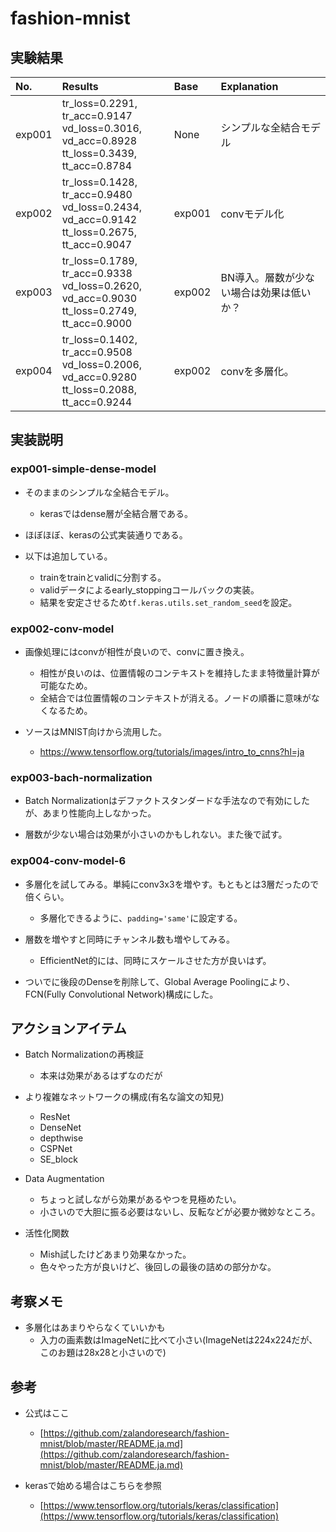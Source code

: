 # fashion-mnist

## 実験結果

|No.|Results|Base|Explanation|
|:---|:---|:---|:---|
|exp001|tr_loss=0.2291, tr_acc=0.9147<br>vd_loss=0.3016, vd_acc=0.8928<br>tt_loss=0.3439, tt_acc=0.8784|None|シンプルな全結合モデル|
|exp002|tr_loss=0.1428, tr_acc=0.9480<br>vd_loss=0.2434, vd_acc=0.9142<br>tt_loss=0.2675, tt_acc=0.9047|exp001|convモデル化|
|exp003|tr_loss=0.1789, tr_acc=0.9338<br>vd_loss=0.2620, vd_acc=0.9030<br>tt_loss=0.2749, tt_acc=0.9000|exp002|BN導入。層数が少ない場合は効果は低いか？|
|exp004|tr_loss=0.1402, tr_acc=0.9508<br>vd_loss=0.2006, vd_acc=0.9280<br>tt_loss=0.2088, tt_acc=0.9244|exp002|convを多層化。|

## 実装説明

### exp001-simple-dense-model

- そのままのシンプルな全結合モデル。
  - kerasではdense層が全結合層である。

- ほぼほぼ、kerasの公式実装通りである。

- 以下は追加している。
  - trainをtrainとvalidに分割する。
  - validデータによるearly_stoppingコールバックの実装。
  - 結果を安定させるため`tf.keras.utils.set_random_seed`を設定。

### exp002-conv-model

- 画像処理にはconvが相性が良いので、convに置き換え。
  - 相性が良いのは、位置情報のコンテキストを維持したまま特徴量計算が可能なため。
  - 全結合では位置情報のコンテキストが消える。ノードの順番に意味がなくなるため。

- ソースはMNIST向けから流用した。
  - https://www.tensorflow.org/tutorials/images/intro_to_cnns?hl=ja

### exp003-bach-normalization

- Batch Normalizationはデファクトスタンダードな手法なので有効にしたが、あまり性能向上しなかった。

- 層数が少ない場合は効果が小さいのかもしれない。また後で試す。

### exp004-conv-model-6

- 多層化を試してみる。単純にconv3x3を増やす。もともとは3層だったので倍くらい。
  - 多層化できるように、`padding='same'`に設定する。

- 層数を増やすと同時にチャンネル数も増やしてみる。
  - EfficientNet的には、同時にスケールさせた方が良いはず。

- ついでに後段のDenseを削除して、Global Average Poolingにより、FCN(Fully Convolutional Network)構成にした。

## アクションアイテム

- Batch Normalizationの再検証
  - 本来は効果があるはずなのだが

- より複雑なネットワークの構成(有名な論文の知見)
  - ResNet
  - DenseNet
  - depthwise
  - CSPNet
  - SE_block

- Data Augmentation
  - ちょっと試しながら効果があるやつを見極めたい。
  - 小さいので大胆に振る必要はないし、反転などが必要か微妙なところ。

- 活性化関数
  - Mish試したけどあまり効果なかった。
  - 色々やった方が良いけど、後回しの最後の詰めの部分かな。

## 考察メモ

- 多層化はあまりやらなくていいかも
  - 入力の画素数はImageNetに比べて小さい(ImageNetは224x224だが、このお題は28x28と小さいので)

## 参考

- 公式はここ
  - [https://github.com/zalandoresearch/fashion-mnist/blob/master/README.ja.md](https://github.com/zalandoresearch/fashion-mnist/blob/master/README.ja.md)

- kerasで始める場合はこちらを参照
  - [https://www.tensorflow.org/tutorials/keras/classification](https://www.tensorflow.org/tutorials/keras/classification)

